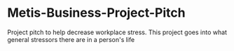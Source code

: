 # Metis-Business-Project-Pitch
Project pitch to help decrease workplace stress. This project goes into what general stressors there are in a person's life 
